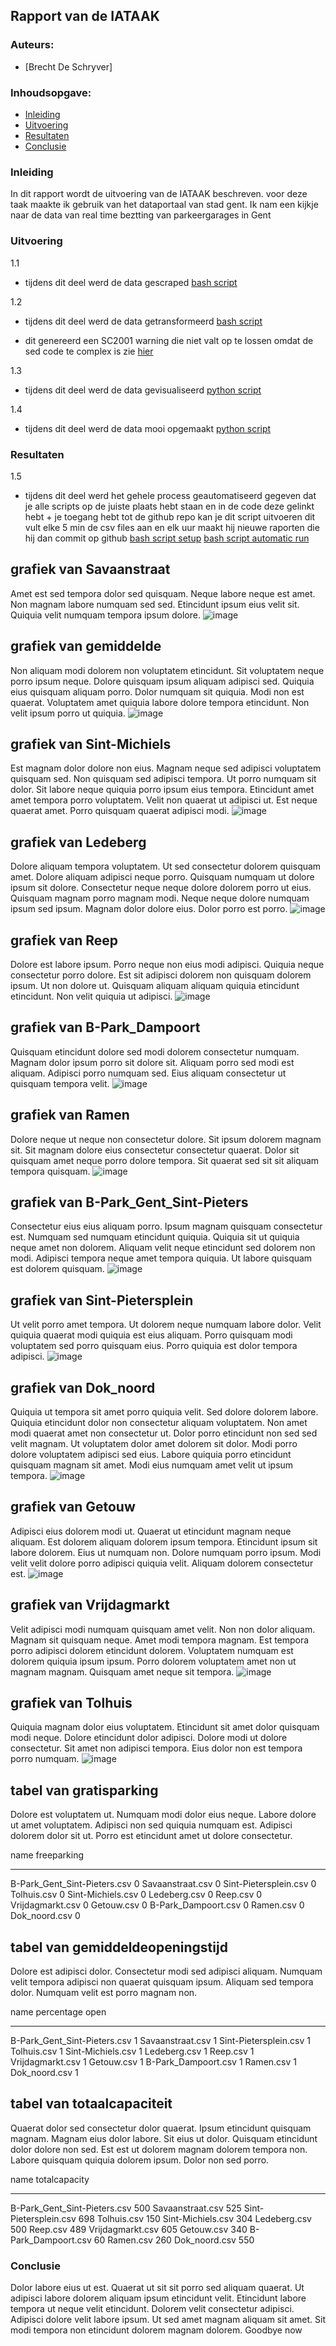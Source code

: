 ## Rapport van de IATAAK
### Auteurs:
 - [Brecht De Schryver]
### Inhoudsopgave:
 - [Inleiding](#inleiding)
 - [Uitvoering](#uitvoering)
 - [Resultaten](#resultaten)
 - [Conclusie](#conclusie)
### Inleiding
In dit rapport wordt de uitvoering van de IATAAK beschreven. voor deze taak maakte ik gebruik van het dataportaal van stad gent. Ik nam een kijkje naar de data van real time beztting van parkeergarages in Gent
### Uitvoering
1.1
 - tijdens dit deel werd de data gescraped
[bash script](https://github.com/BrechtDeSchryver/iataak/blob/main/data-workflow/scripts/webscraper.sh)

1.2
 - tijdens dit deel werd de data getransformeerd
[bash script](https://github.com/BrechtDeSchryver/iataak/blob/main/data-workflow/scripts/transform.sh)

 - dit genereerd een SC2001 warning die niet valt op te lossen omdat de sed code te complex is zie [hier](https://www.shellcheck.net/wiki/SC2001)

1.3
 - tijdens dit deel werd de data gevisualiseerd
[python script](https://github.com/BrechtDeSchryver/iataak/blob/main/data-workflow/scripts/analyse.py)

1.4
 - tijdens dit deel werd de data mooi opgemaakt
[python script](https://github.com/BrechtDeSchryver/iataak/blob/main/data-workflow/scripts/report.py)
### Resultaten

1.5
 - tijdens dit deel werd het gehele process geautomatiseerd
gegeven dat je alle scripts op de juiste plaats hebt staan en in de code deze gelinkt hebt + je toegang hebt tot de github repo kan je dit script uitvoeren
dit vult elke 5 min de csv files aan en elk uur maakt hij nieuwe raporten die hij dan commit op github
[bash script setup](https://github.com/BrechtDeSchryver/iataak/blob/main/data-workflow/scripts/setup.sh)
[bash script automatic run](https://github.com/BrechtDeSchryver/iataak/blob/main/data-workflow/scripts/automated.sh)
## grafiek van Savaanstraat
Amet est sed tempora dolor sed quisquam. Neque labore neque est amet. Non magnam labore numquam sed sed. Etincidunt ipsum eius velit sit. Quiquia velit numquam tempora ipsum dolore.
![image](https://github.com/BrechtDeSchryver/iataak/blob/main/data-workflow/csvimage/Savaanstraat.csv.png)
## grafiek van gemiddelde
Non aliquam modi dolorem non voluptatem etincidunt. Sit voluptatem neque porro ipsum neque. Dolore quisquam ipsum aliquam adipisci sed. Quiquia eius quisquam aliquam porro. Dolor numquam sit quiquia. Modi non est quaerat. Voluptatem amet quiquia labore dolore tempora etincidunt. Non velit ipsum porro ut quiquia.
![image](https://github.com/BrechtDeSchryver/iataak/blob/main/data-workflow/csvimage/gemiddelde.csv.png)
## grafiek van Sint-Michiels
Est magnam dolor dolore non eius. Magnam neque sed adipisci voluptatem quisquam sed. Non quisquam sed adipisci tempora. Ut porro numquam sit dolor. Sit labore neque quiquia porro ipsum eius tempora. Etincidunt amet amet tempora porro voluptatem. Velit non quaerat ut adipisci ut. Est neque quaerat amet. Porro quisquam quaerat adipisci modi.
![image](https://github.com/BrechtDeSchryver/iataak/blob/main/data-workflow/csvimage/Sint-Michiels.csv.png)
## grafiek van Ledeberg
Dolore aliquam tempora voluptatem. Ut sed consectetur dolorem quisquam amet. Dolore aliquam adipisci neque porro. Quisquam numquam ut dolore ipsum sit dolore. Consectetur neque neque dolore dolorem porro ut eius. Quisquam magnam porro magnam modi. Neque neque dolore numquam ipsum sed ipsum. Magnam dolor dolore eius. Dolor porro est porro.
![image](https://github.com/BrechtDeSchryver/iataak/blob/main/data-workflow/csvimage/Ledeberg.csv.png)
## grafiek van Reep
Dolore est labore ipsum. Porro neque non eius modi adipisci. Quiquia neque consectetur porro dolore. Est sit adipisci dolorem non quisquam dolorem ipsum. Ut non dolore ut. Quisquam aliquam aliquam quiquia etincidunt etincidunt. Non velit quiquia ut adipisci.
![image](https://github.com/BrechtDeSchryver/iataak/blob/main/data-workflow/csvimage/Reep.csv.png)
## grafiek van B-Park_Dampoort
Quisquam etincidunt dolore sed modi dolorem consectetur numquam. Magnam dolor ipsum porro sit dolore sit. Aliquam porro sed modi est aliquam. Adipisci porro numquam sed. Eius aliquam consectetur ut quisquam tempora velit.
![image](https://github.com/BrechtDeSchryver/iataak/blob/main/data-workflow/csvimage/B-Park_Dampoort.csv.png)
## grafiek van Ramen
Dolore neque ut neque non consectetur dolore. Sit ipsum dolorem magnam sit. Sit magnam dolore eius consectetur consectetur quaerat. Dolor sit quisquam amet neque porro dolore tempora. Sit quaerat sed sit sit aliquam tempora quisquam.
![image](https://github.com/BrechtDeSchryver/iataak/blob/main/data-workflow/csvimage/Ramen.csv.png)
## grafiek van B-Park_Gent_Sint-Pieters
Consectetur eius eius aliquam porro. Ipsum magnam quisquam consectetur est. Numquam sed numquam etincidunt quiquia. Quiquia sit ut quiquia neque amet non dolorem. Aliquam velit neque etincidunt sed dolorem non modi. Adipisci tempora neque amet tempora quiquia. Ut labore quisquam est dolorem quisquam.
![image](https://github.com/BrechtDeSchryver/iataak/blob/main/data-workflow/csvimage/B-Park_Gent_Sint-Pieters.csv.png)
## grafiek van Sint-Pietersplein
Ut velit porro amet tempora. Ut dolorem neque numquam labore dolor. Velit quiquia quaerat modi quiquia est eius aliquam. Porro quisquam modi voluptatem sed porro quisquam eius. Porro quiquia est dolor tempora adipisci.
![image](https://github.com/BrechtDeSchryver/iataak/blob/main/data-workflow/csvimage/Sint-Pietersplein.csv.png)
## grafiek van Dok_noord
Quiquia ut tempora sit amet porro quiquia velit. Sed dolore dolorem labore. Quiquia etincidunt dolor non consectetur aliquam voluptatem. Non amet modi quaerat amet non consectetur ut. Dolor porro etincidunt non sed sed velit magnam. Ut voluptatem dolor amet dolorem sit dolor. Modi porro dolore voluptatem adipisci sed eius. Labore quiquia porro etincidunt quisquam magnam sit amet. Modi eius numquam amet velit ut ipsum tempora.
![image](https://github.com/BrechtDeSchryver/iataak/blob/main/data-workflow/csvimage/Dok_noord.csv.png)
## grafiek van Getouw
Adipisci eius dolorem modi ut. Quaerat ut etincidunt magnam neque aliquam. Est dolorem aliquam dolorem ipsum tempora. Etincidunt ipsum sit labore dolorem. Eius ut numquam non. Dolore numquam porro ipsum. Modi velit velit dolore porro adipisci quiquia velit. Aliquam dolorem consectetur est.
![image](https://github.com/BrechtDeSchryver/iataak/blob/main/data-workflow/csvimage/Getouw.csv.png)
## grafiek van Vrijdagmarkt
Velit adipisci modi numquam quisquam amet velit. Non non dolor aliquam. Magnam sit quisquam neque. Amet modi tempora magnam. Est tempora porro adipisci dolorem etincidunt dolorem. Voluptatem numquam est dolorem quiquia ipsum ipsum. Porro dolorem voluptatem amet non ut magnam magnam. Quisquam amet neque sit tempora.
![image](https://github.com/BrechtDeSchryver/iataak/blob/main/data-workflow/csvimage/Vrijdagmarkt.csv.png)
## grafiek van Tolhuis
Quiquia magnam dolor eius voluptatem. Etincidunt sit amet dolor quisquam modi neque. Dolore etincidunt dolor adipisci. Dolore modi ut dolore consectetur. Sit amet non adipisci tempora. Eius dolor non est tempora porro numquam.
![image](https://github.com/BrechtDeSchryver/iataak/blob/main/data-workflow/csvimage/Tolhuis.csv.png)
## tabel van gratisparking
Dolore est voluptatem ut. Numquam modi dolor eius neque. Labore dolore ut amet voluptatem. Adipisci non sed quiquia numquam est. Adipisci dolorem dolor sit ut. Porro est etincidunt amet ut dolore consectetur.

name                            freeparking
----------------------------  -------------
B-Park_Gent_Sint-Pieters.csv              0
Savaanstraat.csv                          0
Sint-Pietersplein.csv                     0
Tolhuis.csv                               0
Sint-Michiels.csv                         0
Ledeberg.csv                              0
Reep.csv                                  0
Vrijdagmarkt.csv                          0
Getouw.csv                                0
B-Park_Dampoort.csv                       0
Ramen.csv                                 0
Dok_noord.csv                             0
## tabel van gemiddeldeopeningstijd
Dolore est adipisci dolor. Consectetur modi sed adipisci aliquam. Numquam velit tempora adipisci non quaerat quisquam ipsum. Aliquam sed tempora dolor. Numquam velit est porro magnam non.

name                            percentage open
----------------------------  -----------------
B-Park_Gent_Sint-Pieters.csv                  1
Savaanstraat.csv                              1
Sint-Pietersplein.csv                         1
Tolhuis.csv                                   1
Sint-Michiels.csv                             1
Ledeberg.csv                                  1
Reep.csv                                      1
Vrijdagmarkt.csv                              1
Getouw.csv                                    1
B-Park_Dampoort.csv                           1
Ramen.csv                                     1
Dok_noord.csv                                 1
## tabel van totaalcapaciteit
Quaerat dolor sed consectetur dolor quaerat. Ipsum etincidunt quisquam magnam. Magnam eius dolor labore. Sit eius ut dolor. Quisquam etincidunt dolor dolore non sed. Est est ut dolorem magnam dolorem tempora non. Labore quisquam quiquia dolorem ipsum. Dolor non sed porro.

name                            totalcapacity
----------------------------  ---------------
B-Park_Gent_Sint-Pieters.csv              500
Savaanstraat.csv                          525
Sint-Pietersplein.csv                     698
Tolhuis.csv                               150
Sint-Michiels.csv                         304
Ledeberg.csv                              500
Reep.csv                                  489
Vrijdagmarkt.csv                          605
Getouw.csv                                340
B-Park_Dampoort.csv                        60
Ramen.csv                                 260
Dok_noord.csv                             550
### Conclusie
Dolor labore eius ut est. Quaerat ut sit sit porro sed aliquam quaerat. Ut adipisci labore dolorem aliquam ipsum etincidunt velit. Etincidunt labore tempora ut neque velit etincidunt. Dolorem velit consectetur adipisci. Adipisci dolore velit labore ipsum. Ut sed amet magnam aliquam sit amet. Sit modi tempora non etincidunt dolorem magnam dolorem.
Goodbye now